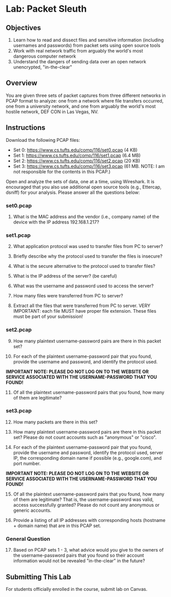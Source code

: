 # Lab: Packet Sleuth

## Objectives

1. Learn how to read and dissect files and sensitive information (including usernames and passwords) from packet sets using open source tools
2. Work with real network traffic from arguably the world's most dangerous computer network
3. Understand the dangers of sending data over an open network unencrypted, "in-the-clear"

## Overview

You are given three sets of packet captures from three different networks in PCAP format to analyze: one from a network where file transfers occurred, one from a university network, and one from arguably the world's most hostile network, DEF CON in Las Vegas, NV.

## Instructions

Download the following PCAP files:

* Set 0: https://www.cs.tufts.edu/comp/116/set0.pcap (4 KB)
* Set 1: https://www.cs.tufts.edu/comp/116/set1.pcap (6.4 MB)
* Set 2: https://www.cs.tufts.edu/comp/116/set2.pcap (20 KB)
* Set 3: https://www.cs.tufts.edu/comp/116/set3.pcap (61 MB. NOTE: I am not responsible for the contents in this PCAP.)

Open and analyze the sets of data, one at a time, using Wireshark. It is encouraged that you also use additional open source tools (e.g., Ettercap, dsniff) for your analysis. Please answer all the questions below:

### set0.pcap

1. What is the MAC address and the vendor (i.e., company name) of the device with the IP address 192.168.1.217?

### set1.pcap

2. What application protocol was used to transfer files from PC to server?

3. Briefly describe why the protocol used to transfer the files is insecure?

4. What is the secure alternative to the protocol used to transfer files?

5. What is the IP address of the server? (be careful)

6. What was the username and password used to access the server?

7. How many files were transferred from PC to server?

8. Extract all the files that were transferred from PC to server. VERY IMPORTANT: each file MUST have proper file extension. These files must be part of your submission!

### set2.pcap

9. How many plaintext username-password pairs are there in this packet set?

10. For each of the plaintext username-password pair that you found, provide the username and password, and identify the protocol used.

**IMPORTANT NOTE: PLEASE DO NOT LOG ON TO THE WEBSITE OR SERVICE ASSOCIATED WITH THE USERNAME-PASSWORD THAT YOU FOUND!**

11. Of all the plaintext username-password pairs that you found, how many of them are legitimate?

### set3.pcap

12. How many packets are there in this set?

13. How many plaintext username-password pairs are there in this packet set? Please do not count accounts such as "anonymous" or "cisco".

14. For each of the plaintext username-password pair that you found, provide the username and password, identify the protocol used, server IP, the corresponding domain name if possible (e.g., google.com), and port number.

**IMPORTANT NOTE: PLEASE DO NOT LOG ON TO THE WEBSITE OR SERVICE ASSOCIATED WITH THE USERNAME-PASSWORD THAT YOU FOUND!**

15. Of all the plaintext username-password pairs that you found, how many of them are legitimate? That is, the username-password was valid, access successfully granted? Please do not count any anonymous or generic accounts.

16. Provide a listing of all IP addresses with corresponding hosts (hostname + domain name) that are in this PCAP set.

### General Question

17. Based on PCAP sets 1 - 3, what advice would you give to the owners of the username-password pairs that you found so their account information would not be revealed "in-the-clear" in the future?

## Submitting This Lab

For students officially enrolled in the course, submit lab on Canvas.